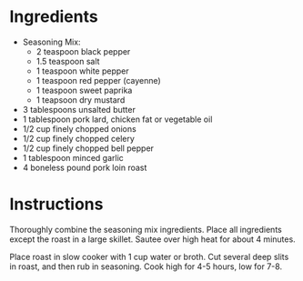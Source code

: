  # Ingredients

 * Seasoning Mix:
   * 2 teaspoon black pepper
   * 1.5 teaspoon salt
   * 1 teaspoon white pepper
   * 1 teaspoon red pepper (cayenne)
   * 1 teaspoon sweet paprika
   * 1 teapsoon dry mustard
* 3 tablespoons unsalted butter
* 1 tablespoon pork lard, chicken fat or vegetable oil
* 1/2 cup finely chopped onions
* 1/2 cup finely chopped celery
* 1/2 cup finely chopped bell pepper
* 1 tablespoon minced garlic
* 4 boneless pound pork loin roast

# Instructions

Thoroughly combine the seasoning mix ingredients. Place all ingredients except the roast in a large skillet. Sautee over high heat for about 4 minutes. 

Place roast in slow cooker with 1 cup water or broth. Cut several deep slits in roast, and then rub in seasoning. Cook high for 4-5 hours, low for 7-8.
